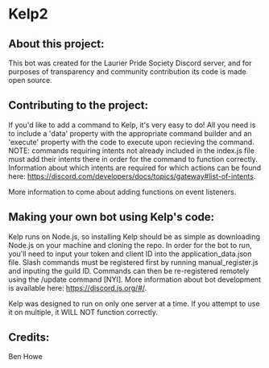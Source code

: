 # Kelp2
## About this project:

This bot was created for the Laurier Pride Society Discord server, and for purposes of transparency and community contribution its code is made open source.

## Contributing to the project:

If you'd like to add a command to Kelp, it's very easy to do! All you need is to include a 'data' property with the appropriate command builder and an 'execute' property with the code to execute upon recieving the command. NOTE: commands requiring intents not already included in the index.js file must add their intents there in order for the command to function correctly. Information about which intents are required for which actions can be found here: https://discord.com/developers/docs/topics/gateway#list-of-intents.

More information to come about adding functions on event listeners.

## Making your own bot using Kelp's code:

Kelp runs on Node.js, so installing Kelp should be as simple as downloading Node.js on your machine and cloning the repo. In order for the bot to run, you'll need to input your token and client ID into the application_data.json file. Slash commands must be registered first by running manual_register.js and inputing the guild ID. Commands can then be re-registered remotely using the /update command [NYI]. More information about bot development is available here: https://discord.js.org/#/.

Kelp was designed to run on only one server at a time. If you attempt to use it on multiple, it WILL NOT function correctly.

## Credits:
Ben Howe
